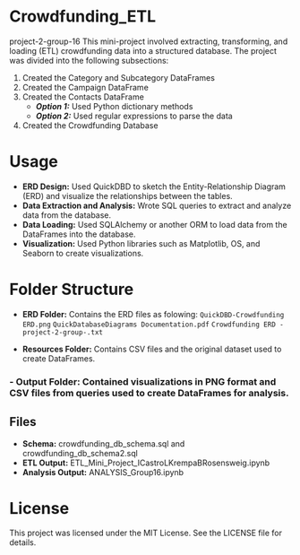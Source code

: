 # Crowdfunding_ETL
project-2-group-16
This mini-project involved extracting, transforming, and loading (ETL) crowdfunding data into a structured database. The project was divided into the following subsections:

1. Created the Category and Subcategory DataFrames
2. Created the Campaign DataFrame
3. Created the Contacts DataFrame
   - ***Option 1:*** Used Python dictionary methods
   - ***Option 2:*** Used regular expressions to parse the data
4. Created the Crowdfunding Database

# Usage
- **ERD Design:** Used QuickDBD to sketch the Entity-Relationship Diagram (ERD) and visualize the relationships between the tables.
- **Data Extraction and Analysis:** Wrote SQL queries to extract and analyze data from the database.
- **Data Loading:** Used SQLAlchemy or another ORM to load data from the DataFrames into the database.
- **Visualization:** Used Python libraries such as Matplotlib, OS, and Seaborn to create visualizations.

# Folder Structure

 - **ERD Folder:** Contains the ERD files as folowing:
   `QuickDBD-Crowdfunding ERD.png`
   `QuickDatabaseDiagrams Documentation.pdf`
   `Crowdfunding ERD - project-2-group-.txt`

  - **Resources Folder:** Contains CSV files and the original dataset used to create DataFrames.

### - Output Folder: Contained visualizations in PNG format and CSV files from queries used to create DataFrames for analysis.

## Files
- **Schema:** crowdfunding_db_schema.sql and crowdfunding_db_schema2.sql
- **ETL Output:** ETL_Mini_Project_ICastroLKrempaBRosensweig.ipynb
- **Analysis Output:** ANALYSIS_Group16.ipynb

# License
This project was licensed under the MIT License. See the LICENSE file for details.


